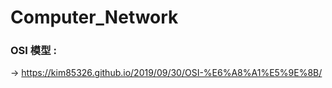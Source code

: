 # Computer_Network

### OSI 模型 :   
-> https://kim85326.github.io/2019/09/30/OSI-%E6%A8%A1%E5%9E%8B/  
